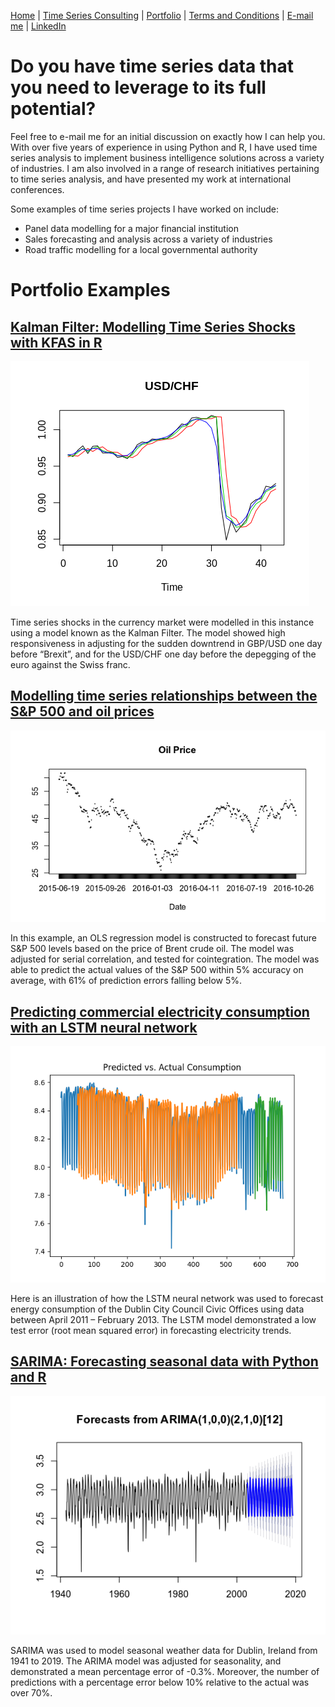 [Home](https://mgcodesandstats.github.io/) |
[Time Series Consulting](https://mgcodesandstats.github.io/time-series-consulting-python-r/) |
[Portfolio](https://mgcodesandstats.github.io/portfolio/) |
[Terms and Conditions](https://mgcodesandstats.github.io/terms/) |
[E-mail me](mailto:contact@michaeljgrogan.com) |
[LinkedIn](https://www.linkedin.com/in/michaeljgrogan/)

# Do you have time series data that you need to leverage to its full potential?

Feel free to e-mail me for an initial discussion on exactly how I can help you. With over five years of experience in using Python and R, I have used time series analysis to implement business intelligence solutions across a variety of industries. I am also involved in a range of research initiatives pertaining to time series analysis, and have presented my work at international conferences.

Some examples of time series projects I have worked on include:

- Panel data modelling for a major financial institution
- Sales forecasting and analysis across a variety of industries
- Road traffic modelling for a local governmental authority

# Portfolio Examples

## [Kalman Filter: Modelling Time Series Shocks with KFAS in R](https://mgcodesandstats.github.io/kalman-filter-shocks-kfas/)

![timeseriesconsulting](usdchf-plot.png)

Time series shocks in the currency market were modelled in this instance using a model known as the Kalman Filter. The model showed high responsiveness in adjusting for the sudden downtrend in GBP/USD one day before “Brexit”, and for the USD/CHF one day before the depegging of the euro against the Swiss franc.


## [Modelling time series relationships between the S&P 500 and oil prices](https://mgcodesandstats.github.io/time-series-relationships-economics/)

![timeseriesconsulting](oil.png)

In this example, an OLS regression model is constructed to forecast future S&P 500 levels based on the price of Brent crude oil. The model was adjusted for serial correlation, and tested for cointegration. The model was able to predict the actual values of the S&P 500 within 5% accuracy on average, with 61% of prediction errors falling below 5%.


## [Predicting commercial electricity consumption with an LSTM neural network](https://mgcodesandstats.github.io/electricity-consumption-neural/)

![timeseriesconsulting](over-50-days.png)

Here is an illustration of how the LSTM neural network was used to forecast energy consumption of the Dublin City Council Civic Offices using data between April 2011 – February 2013. The LSTM model demonstrated a low test error (root mean squared error) in forecasting electricity trends.


## [SARIMA: Forecasting seasonal data with Python and R](https://mgcodesandstats.github.io/arima-model-statsmodels-python/)

![timeseriesconsulting](article-2.png)

SARIMA was used to model seasonal weather data for Dublin, Ireland from 1941 to 2019. The ARIMA model was adjusted for seasonality, and demonstrated a mean percentage error of -0.3%. Moreover, the number of predictions with a percentage error below 10% relative to the actual was over 70%.
